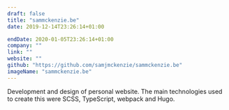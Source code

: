 ```yaml
---
draft: false
title: "sammckenzie.be"
date: 2019-12-14T23:26:14+01:00

endDate: 2020-01-05T23:26:14+01:00
company: ""
link: ""
website: ""
github: "https://github.com/samjmckenzie/sammckenzie.be"
imageName: "sammckenzie.be"
---
```

Development and design of personal website. The main technologies used to create this were SCSS, TypeScript, webpack and Hugo.
